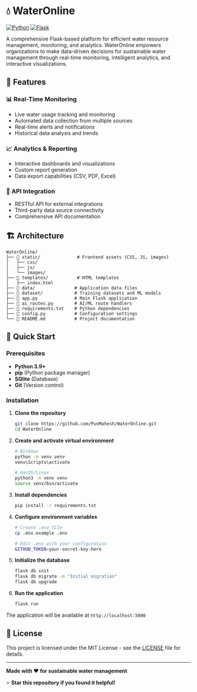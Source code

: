 # 💧 WaterOnline

[![Python](https://img.shields.io/badge/python-3.9+-blue.svg)](https://www.python.org/downloads/)
[![Flask](https://img.shields.io/badge/flask-2.3+-green.svg)](https://flask.palletsprojects.com/)

A comprehensive Flask-based platform for efficient water resource management, monitoring, and analytics. WaterOnline empowers organizations to make data-driven decisions for sustainable water management through real-time monitoring, intelligent analytics, and interactive visualizations.

## 🌟 Features

### 📊 **Real-Time Monitoring**
- Live water usage tracking and monitoring
- Automated data collection from multiple sources
- Real-time alerts and notifications
- Historical data analysis and trends

### 📈 **Analytics & Reporting**
- Interactive dashboards and visualizations
- Custom report generation
- Data export capabilities (CSV, PDF, Excel)

### 🔌 **API Integration**
- RESTful API for external integrations
- Third-party data source connectivity
- Comprehensive API documentation


## 🏗️ Architecture

```
WaterOnline/
├── 📁 static/              # Frontend assets (CSS, JS, images)
│   ├── css/
│   ├── js/
│   └── images/
├── 📁 templates/           # HTML templates
│   ├── index.html
├── 📁 data/               # Application data files
├── 📁 dataset/            # Training datasets and ML models
├── 📄 app.py              # Main Flask application
├── 📄 ai_routes.py        # AI/ML route handlers
├── 📄 requirements.txt    # Python dependencies
├── 📄 config.py           # Configuration settings
└── 📄 README.md           # Project documentation
```

## 🚀 Quick Start

### Prerequisites

- **Python 3.9+**
- **pip** (Python package manager)
- **SQlite** (Database)
- **Git** (Version control)

### Installation

1. **Clone the repository**
   ```bash
   git clone https://github.com/PunMahesh/WaterOnline.git
   cd WaterOnline
   ```

2. **Create and activate virtual environment**
   ```bash
   # Windows
   python -m venv venv
   venv\Scripts\activate
   
   # macOS/Linux
   python3 -m venv venv
   source venv/bin/activate
   ```

3. **Install dependencies**
   ```bash
   pip install -r requirements.txt
   ```

4. **Configure environment variables**
   ```bash
   # Create .env file
   cp .env.example .env
   
   # Edit .env with your configuration
   GITHUB_TOKEN=your-secret-key-here
   ```

5. **Initialize the database**
   ```bash
   flask db init
   flask db migrate -m "Initial migration"
   flask db upgrade
   ```

6. **Run the application**
   ```bash
   flask run
   ```

The application will be available at `http://localhost:5000`



## 📄 License

This project is licensed under the MIT License - see the [LICENSE](LICENSE) file for details.


---

**Made with ❤️ for sustainable water management**

⭐ **Star this repository if you found it helpful!**